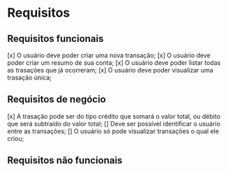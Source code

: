 # Requisitos

## Requisitos funcionais

[x] O usuário deve poder criar uma nova transação;
[x] O usuário deve poder criar um resumo de sua conta;
[x] O usuário deve poder listar todas as trasações que já ocorreram;
[x] O usuário deve poder visualizar uma trasação única;

## Requisitos de negócio

[x] A trasação pode ser do tipo crédito que somará o valor total, ou débito que será subtraído do valor total;
[] Deve ser possível identificar o usuário entre as transações;
[] O usuário só pode visualizar transações o qual ele criou;

## Requisitos não funcionais
